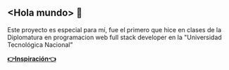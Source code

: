   <h2  >  &lt;Hola mundo&gt; 👋</h2> 

Este proyecto es especial para mí, fue el primero que hice en clases de la Diplomatura en programacion web full stack developer en la "Universidad Tecnológica Nacional"
<br>

[<strong>👉Inspiración👈 </strong>](https://www.behance.net/gallery/168966655/Sign-In-Sign-Up-forms-of-Giftify-website?tracking_source=search_projects|login+website)
